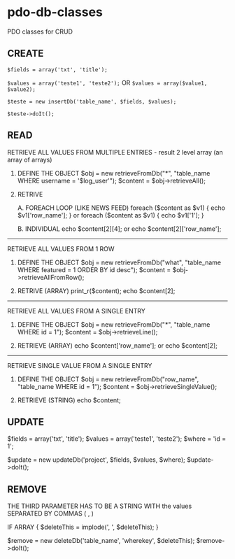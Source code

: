 # pdo-db-classes
PDO classes for CRUD



## CREATE

``$fields = array('txt', 'title');``

``$values = array('teste1', 'teste2');``  OR  ``$values = array($value1, $value2);``


``$teste = new insertDb('table_name', $fields, $values);``

``$teste->doIt();``







## READ

RETRIEVE ALL VALUES FROM MULTIPLE ENTRIES - result 2 level array (an array of arrays)

1. DEFINE THE OBJECT
	$obj = new retrieveFromDb("*", "table_name WHERE username = '$log_user'");
	$content = $obj->retrieveAll();

2. RETRIVE

	A. FOREACH LOOP (LIKE NEWS FEED)
		foreach ($content as $v1) { echo $v1['row_name']; }
		or
		foreach ($content as $v1) { echo $v1['1']; }

	B. INDIVIDUAL
		echo $content[2][4];
		or
		echo $content[2]['row_name'];

-----------------------------------------

RETRIEVE ALL VALUES FROM 1 ROW

1. DEFINE THE OBJECT
	$obj = new retrieveFromDb("what", "table_name WHERE featured = 1 ORDER BY id desc");
	$content = $obj->retrieveAllFromRow();

2. RETRIVE (ARRAY)
	print_r($content);
	echo $content[2];

-----------------------------------------

RETRIEVE ALL VALUES FROM A SINGLE ENTRY

1. DEFINE THE OBJECT
	$obj = new retrieveFromDb("*", "table_name WHERE id = 1");
	$content = $obj->retrieveLine();

2. RETRIEVE (ARRAY)
	echo $content['row_name'];
	or
	echo $content[2];

-----------------------------------------

RETRIEVE SINGLE VALUE FROM A SINGLE ENTRY

1. DEFINE THE OBJECT
	$obj = new retrieveFromDb("row_name", "table_name WHERE id = 1");
	$content = $obj->retrieveSingleValue();

2. RETRIEVE (STRING)
	echo $content;







## UPDATE

$fields = array('txt', 'title');
$values = array('teste1', 'teste2');
$where = 'id = 1';

$update = new updateDb('project', $fields, $values, $where);
$update->doIt();







## REMOVE

THE THIRD PARAMETER HAS TO BE A STRING WITH the values SEPARATED BY COMMAS ( , )

IF ARRAY { $deleteThis = implode(', ', $deleteThis); }

$remove = new deleteDb('table_name', 'wherekey', $deleteThis);
$remove->doIt();




